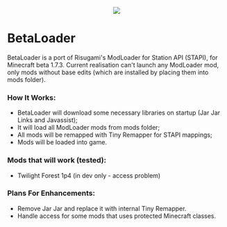 <p align="center">
  <img src="https://github.com/paulevsGitch/BetaLoader/blob/main/logo.png" />
</p>

# BetaLoader

BetaLoader is a port of Risugami's ModLoader for Station API (STAPI), for Minecraft beta 1.7.3.
Current realisation can't launch any ModLoader mod, only mods without base edits (which are installed by placing them into mods folder).

### How It Works:
- BetaLoader will download some necessary libraries on startup (Jar Jar Links and Javassist);
- It will load all ModLoader mods from mods folder;
- All mods will be remapped with Tiny Remapper for STAPI mappings;
- Mods will be loaded into game.

### Mods that will work (tested):
- Twilight Forest 1p4 (in dev only - access problem)

### Plans For Enhancements:
- Remove Jar Jar and replace it with internal Tiny Remapper.
- Handle access for some mods that uses protected Minecraft classes.